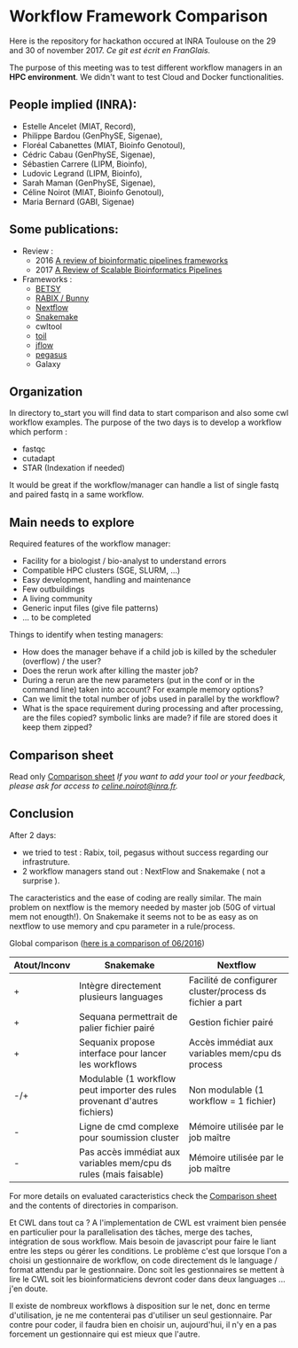 # Workflow Framework Comparison
Here is the repository for hackathon occured at INRA Toulouse on the 29 and 30 of november 2017.
*Ce git est écrit en FranGlais.*

The purpose of this meeting was to test different workflow managers in an **HPC environment**.
We didn't want to test Cloud and Docker functionalities.

## People implied (INRA):
 * Estelle Ancelet (MIAT, Record), 
 * Philippe Bardou (GenPhySE, Sigenae), 
 * Floréal Cabanettes (MIAT, Bioinfo Genotoul), 
 * Cédric Cabau (GenPhySE, Sigenae), 
 * Sébastien Carrere (LIPM, Bioinfo), 
 * Ludovic Legrand (LIPM, Bioinfo), 
 * Sarah Maman (GenPhySE, Sigenae), 
 * Céline Noirot (MIAT, Bioinfo Genotoul), 
 * Maria Bernard (GABI, Sigenae)

## Some publications:
 * Review :
	* 2016 [A review of bioinformatic pipelines frameworks](bib.oxfordjournals.org/content/early/2016/03/23/bib.bbw020.full)
	* 2017 [A Review of Scalable Bioinformatics Pipelines](https://link.springer.com/content/pdf/10.1007/s41019-017-0047-z.pdf)
 * Frameworks :
	* [BETSY](https://academic.oup.com/bioinformatics/article-lookup/doi/10.1093/bioinformatics/btw817)
	* [RABIX / Bunny](https://www.ncbi.nlm.nih.gov/pmc/articles/PMC5166558/)
	* [Nextflow](https://www.nature.com/articles/nbt.3820.pdf)
	* [Snakemake](https://www.ncbi.nlm.nih.gov/pubmed/22908215)
	* cwltool
	* [toil](https://www.nature.com/articles/nbt.3772)
	* [jflow](https://academic.oup.com/bioinformatics/article/32/3/456/1744024)
	* [pegasus](http://pegasus.isi.edu/publications/2014/2014-fgcs-deelman.pdf)
	* Galaxy

## Organization

In directory to_start you will find data to start comparison and also some
cwl workflow examples.
The purpose of the two days is to develop a workflow which perform :
 - fastqc
 - cutadapt
 - STAR (Indexation if needed)

It would be great if the workflow/manager can handle a list of single fastq and paired fastq in a same workflow.

## Main needs to explore

Required features of the workflow manager:
 - Facility for a biologist / bio-analyst to understand errors
 - Compatible HPC clusters (SGE, SLURM, ...)
 - Easy development, handling and maintenance
 - Few outbuildings
 - A living community
 - Generic input files (give file patterns)
 - ... to be completed

Things to identify when testing managers:

 - How does the manager behave if a child job is killed by the scheduler (overflow) / the user?
 - Does the rerun work after killing the master job?
 - During a rerun are the new parameters (put in the conf or in the command line) taken into account? For example memory options?
 - Can we limit the total number of jobs used in parallel by the workflow?
 - What is the space requirement during processing and after processing, are the files copied? symbolic links are made? if file are stored does it keep them zipped?

## Comparison sheet
Read only [Comparison sheet](https://docs.google.com/spreadsheets/d/1Iss0BYVrhS6-pWg16cWyN-yGUUQjGaKvEqAas_VEn64/edit?usp=sharing)
_If you want to add your tool or your feedback, please ask for access to celine.noirot@inra.fr._

## Conclusion

After 2 days:
- we tried to test : Rabix, toil, pegasus without success regarding our infrastruture.
- 2 workflow managers stand out : NextFlow and Snakemake ( not a surprise ).

The caracteristics and the ease of coding are really similar.
The main problem on nextflow is the memory needed by master job (50G of virtual mem not enougth!).
On Snakemake it seems not to be as easy as on nextflow to use memory and cpu parameter in a rule/process.

Global comparison ([here is a comparison of 06/2016](https://jmazz.me/blog/NGS-Workflows))

| Atout/Inconv      |    Snakemake  |   Nextflow      |
| ------------- | -------------   | ---------      |
| + | Intègre directement plusieurs languages | Facilité de configurer cluster/process ds fichier a part |
| + | Sequana permettrait de palier fichier pairé | Gestion fichier pairé 
| + | Sequanix propose interface pour lancer les workflows | Accès immédiat aux variables mem/cpu ds process |
| -/+ | Modulable (1 workflow peut importer des rules provenant d'autres fichiers) | Non modulable (1 workflow = 1 fichier) |
| - | Ligne de cmd complexe pour soumission cluster | Mémoire utilisée par le job maître |
| - | Pas accès immédiat aux variables mem/cpu ds rules (mais faisable)| Mémoire utilisée par le job maître |

For more details on evaluated caracteristics check the [Comparison sheet](https://docs.google.com/spreadsheets/d/1Iss0BYVrhS6-pWg16cWyN-yGUUQjGaKvEqAas_VEn64/edit?usp=sharing) and the contents of directories in comparison.

Et CWL dans tout ca ? 
A l'implementation de CWL est vraiment bien pensée en particulier pour la parallelisation des tâches, merge des taches, intégration de sous workflow. Mais besoin de javascript pour faire le liant entre les steps ou gérer les conditions.
Le problème c'est que lorsque l'on a choisi un gestionnaire de workflow, on code directement ds le language / format attendu par le gestionnaire. 
Donc soit les gestionnaires se mettent à lire le CWL soit les bioinformaticiens devront coder dans deux languages ... j'en doute.

Il existe de nombreux workflows à disposition sur le net, donc en terme d'utilisation, je ne me contenterai pas d'utiliser un seul gestionnaire. 
Par contre pour coder, il faudra bien en choisir un, aujourd'hui, il n'y en a pas forcement un gestionnaire qui est mieux que l'autre.


